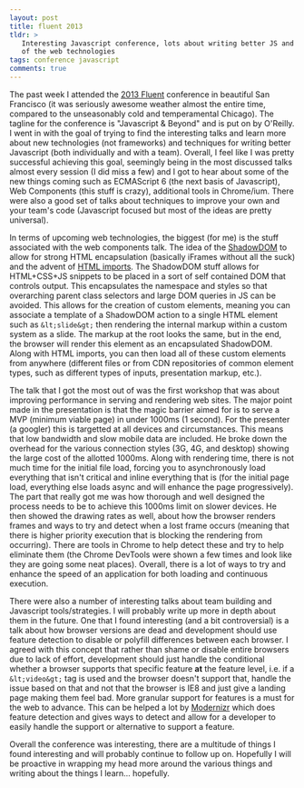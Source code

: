 ```yaml
---
layout: post
title: fluent 2013
tldr: >
   Interesting Javascript conference, lots about writing better JS and the future
   of the web technologies
tags: conference javascript
comments: true
---
```

The past week I attended the [2013 Fluent][1] conference in beautiful San Francisco
(it was seriously awesome weather almost the entire time, compared to the 
unseasonably cold and temperamental Chicago).  The tagline for the conference is
"Javascript & Beyond" and is put on by O'Reilly.  I went in with the goal of trying
to find the interesting talks and learn more about new technologies (not frameworks)
and techniques for writing better Javascript (both individually and with a team).
Overall, I feel like I was pretty successful achieving this goal, seemingly being in
the most discussed talks almost every session (I did miss a few) and I got to hear
about some of the new things coming such as ECMAScript 6 (the next basis of 
Javascript), Web Components (this stuff is crazy), additional tools in Chrome/ium.
There were also a good set of talks about techniques to improve your own and your
team's code (Javascript focused but most of the ideas are pretty universal).

[1]: http://fluentconf.com/fluent2013/

In terms of upcoming web technologies, the biggest (for me) is the stuff associated
with the web components talk.  The idea of the [ShadowDOM][2] to allow for strong 
HTML encapsulation (basically iFrames without all the suck) and the advent of [HTML
imports][3].  The ShadowDOM stuff allows for HTML+CSS+JS snippets to be placed in a
sort of self contained DOM that controls output.  This encapsulates the namespace
and styles so that overarching parent class selectors and large DOM queries in JS
can be avoided.  This allows for the creation of custom elements, meaning you can
associate a template of a ShadowDOM action to a single HTML element such as 
`&lt;slide&gt;` then rendering the internal markup within a custom system as a slide.
The markup at the root looks the same, but in the end, the browser will render this
element as an encapsulated ShadowDOM.  Along with HTML imports, you can then load
all of these custom elements from anywhere (different files or from CDN repositories
of common element types, such as different types of inputs, presentation markup,
etc.).

[2]: http://www.polymer-project.org/platform/shadow-dom.html
[3]: http://www.polymer-project.org/platform/html-imports.html

The talk that I got the most out of was the first workshop that was about improving
performance in serving and rendering web sites.  The major point made in the 
presentation is that the magic barrier aimed for is to serve a MVP (minimum viable
page) in under 1000ms (1 second).  For the presenter (a googler) this is targetted
at all devices and circumstances.  This means that low bandwidth and slow mobile
data are included.  He broke down the overhead for the various connection styles
(3G, 4G, and desktop) showing the large cost of the allotted 1000ms.  Along with
rendering time, there is not much time for the initial file load, forcing you to
asynchronously load everything that isn't critical and inline everything that is
(for the initial page load, everything else loads async and will enhance the page
progressively).  The part that really got me was how thorough and well designed the
process needs to be to achieve this 1000ms limit on slower devices.  He then showed
the drawing rates as well, about how the browser renders frames and ways to try and
detect when a lost frame occurs (meaning that there is higher priority execution
that is blocking the rendering from occurring).  There are tools in Chrome to help
detect these and try to help eliminate them (the Chrome DevTools were shown a few
times and look like they are going some neat places).  Overall, there is a lot of
ways to try and enhance the speed of an application for both loading and continuous
execution.

There were also a number of interesting talks about team building and Javascript
tools/strategies.  I will probably write up more in depth about them in the future.
One that I found interesting (and a bit controversial) is a talk about how browser
versions are dead and development should use feature detection to disable or 
polyfill differences between each browser.  I agreed with this concept that rather
than shame or disable entire browsers due to lack of effort, development should just
handle the conditional whether a browser supports that specific feature **at** the
feature level, i.e. if a `&lt;video&gt;` tag is used and the browser doesn't support
that, handle the issue based on that and not that the browser is IE8 and just give
a landing page making them feel bad.  More granular support for features is a must
for the web to advance.  This can be helped a lot by [Modernizr][4] which does 
feature detection and gives ways to detect and allow for a developer to easily
handle the support or alternative to support a feature.

[4]: http://modernizr.com/

Overall the conference was interesting, there are a multitude of things I found 
interesting and will probably continue to follow up on.  Hopefully I will be 
proactive in wrapping my head more around the various things and writing about the
things I learn... hopefully.
